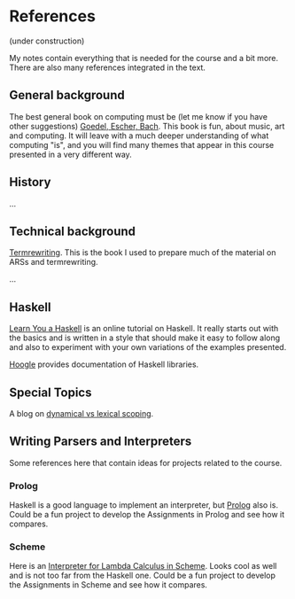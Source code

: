 # References

(under construction)

My notes contain everything that is needed for the course and a bit more. There are also many references integrated in the text.

## General background

The best general book on computing must be (let me know if you have other suggestions) [Goedel, Escher, Bach](https://en.wikipedia.org/wiki/Gödel,_Escher,_Bach). This book is fun, about music, art and computing. It will leave with a much deeper understanding of what computing "is", and you will find many themes that appear in this course presented in a very different way.

## History

...

## Technical background

[Termrewriting](https://www21.in.tum.de/~nipkow/TRaAT/). This is the book I used to prepare much of the material on ARSs and termrewriting.

...

## Haskell

[Learn You a Haskell](http://learnyouahaskell.com/introduction) is an online tutorial on Haskell. It really starts out with the basics and is written in a style that should make it easy to follow along and also to experiment with your own variations of the examples presented. 

[Hoogle](https://hoogle.haskell.org/) provides documentation of Haskell libraries.

## Special Topics

A blog on [dynamical vs lexical scoping](http://prl.ccs.neu.edu/blog/2019/09/05/lexical-and-dynamic-scope/).

## Writing Parsers and Interpreters

Some references here that contain ideas for projects related to the course.

### Prolog

Haskell is a good language to implement an interpreter, but [Prolog]() also is. Could be a fun project to develop the Assignments in Prolog and see how it compares.

### Scheme

Here is an [Interpreter for Lambda Calculus in Scheme](http://matt.might.net/articles/implementing-a-programming-language/). Looks cool as well and is not too far from the Haskell one. Could be a fun project to develop the Assignments in Scheme and see how it compares.

